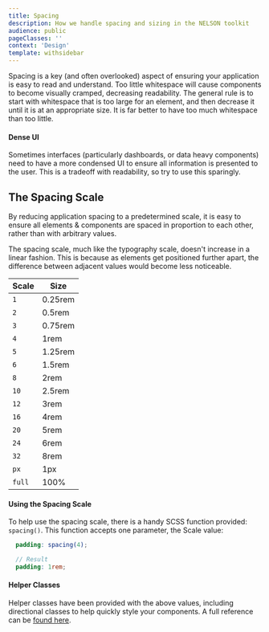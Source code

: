 ```yaml
---
title: Spacing
description: How we handle spacing and sizing in the NELSON toolkit
audience: public
pageClasses: ''
context: 'Design'
template: withsidebar
---
```


Spacing is a key (and often overlooked) aspect of ensuring your application is easy to read and understand. Too little whitespace will cause components to become visually cramped, decreasing readability. The general rule is to start with whitespace that is too large for an element, and then decrease it until it is at an appropriate size. It is far better to have too much whitespace than too little.

#### Dense UI

Sometimes interfaces (particularly dashboards, or data heavy components) need to have a more condensed UI to ensure all information is presented to the user. This is a tradeoff with readability, so try to use this sparingly.

## The Spacing Scale

By reducing application spacing to a predetermined scale, it is easy to ensure all elements & components are spaced in proportion to each other, rather than with arbitrary values.

The spacing scale, much like the typography scale, doesn't increase in a linear fashion. This is because as elements get positioned further apart, the difference between adjacent values would become less noticeable.

Scale     | Size
--------- | -----------
`1`       | 0.25rem
`2`       | 0.5rem
`3`       | 0.75rem
`4`       | 1rem
`5`       | 1.25rem
`6`       | 1.5rem
`8`       | 2rem
`10`      | 2.5rem
`12`      | 3rem
`16`      | 4rem
`20`      | 5rem
`24`      | 6rem
`32`      | 8rem
`px`      | 1px
`full`    | 100%

#### Using the Spacing Scale

To help use the spacing scale, there is a handy SCSS function provided: `spacing()`. This function accepts one parameter, the Scale value:

```scss
  padding: spacing(4);

  // Result
  padding: 1rem;
```


#### Helper Classes

Helper classes have been provided with the above values, including directional classes to help quickly style your components. A full reference can be [found here](/develop/helpers/spacing).